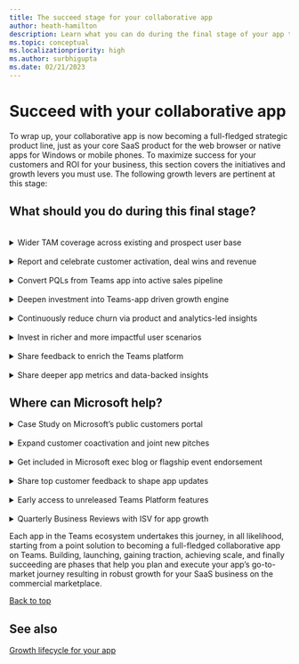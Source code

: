 ```yaml
---
title: The succeed stage for your collaborative app
author: heath-hamilton
description: Learn what you can do during the final stage of your app to grow your app.
ms.topic: conceptual
ms.localizationpriority: high
ms.author: surbhigupta
ms.date: 02/21/2023
---
```

# Succeed with your collaborative app

To wrap up, your collaborative app is now becoming a full-fledged strategic product line, just as your core SaaS product for the web browser or native apps for Windows or mobile phones. To maximize success for your customers and ROI for your business, this section covers the initiatives and growth levers you must use. The following growth levers are pertinent at this stage:

## What should you do during this final stage?

<br>
<details>
<summary>Wider TAM coverage across existing and prospect user base</summary>

Continue to increase the usage of your collaborative app on Teams through existing customer activation. You can continue new customer acquisition via the Teams marketplace or through sales-led customer deal wins leading with your collaborative app.

To plan and support the rollout of your Teams app in your customers’ organizations, follow the guidance, resources, and best practices available [here](../../../../../promote-app-adoption.md).

</details>
<br>
<details>
<summary>Report and celebrate customer activation, deal wins and revenue</summary>

Share notable customer wins, customer success stories, and resulting revenue from user acquisition or deal wins attributed to your Teams app with the Microsoft field, account, or engineering representatives. Microsoft can selectively drive executive visibility for your app and explore any possible GTM or marketing-drive acceleration for your app.

</details>
<br>
<details>
<summary>Convert PQLs from Teams app into active sales pipeline</summary>

A core product-led growth initiative is capturing Teams marketplace trials, trials sign-ups coming from your Teams app or freemium users into potential leads to be converted into paying customers. Remember to monitor the usage patterns, user retention, and product value experienced by the trial or freemium users. Use them to determine the customers that can be converted through sales, customer success, or direct product interventions (for example, upsell, upgrade prompts).

</details>
<br>
<details>
<summary>Deepen investment into Teams-app driven growth engine</summary>

This stage is ripe to further sales, customer success, and product-led initiatives to grow your SaaS business leading with the Teams collaborative app product line you’ve built. Consider making further investments into your sales, customer success, marketing and product teams who are responsible for the Teams app so that you can win more customer deals, collaborate with Microsoft on GTM and realize net new economic value through purchases and renewals on the commercial marketplace.

</details>
<br>
<details>
<summary>Continuously reduce churn via product and analytics-led insights</summary>

Retaining users by providing them with a sticky experience is key to growing your Teams app and realizing economic value from your product and GTM investments. Ensure that you’ve [implemented robust and granular analytics](../../../../design/overview-analytics.md) for your Teams app. It should serve your need to measure when and which users have churned or are likely to churn from your app. You can them re-engage and retarget them via outreach channels within or outside your app.

</details>
<br>
<details>
<summary>Invest in richer and more impactful user scenarios</summary>

Innovation, grounded in customer needs, is the key to sustainably grow and succeed with your app on Teams.

Ensure that you monitor reviews for your app on the marketplace, user feedback coming from in-product surveys, and user behavior insights. You must also monitor app engagement analytics you’ve implemented in your app. Also, monitor customer inputs relayed by your Microsoft field, account, or engineering representatives. It helps you to continue investing in new scenarios and enhanced user experience for your collaborative app.

Keep an eye on your competitors and other leading SaaS apps in your segment to continuously learn from the market and evolve your app’s strategy and roadmap. Since Teams marketplace is public, your product team can at the minimum use the [Microsoft 365 developer sandbox](https://developer.microsoft.com/microsoft-365/dev-program) to experience other apps.

Strategic developers, who are part of the invite-only Teams engineering’s build-with partner program, can get early access to new and latest cutting-edge collaborative features on Teams app platform. It's an opportunity for you to deliver unparalleled value to customers and use global GTM and marketing moments, being an early adopter to showcase new innovation on Teams. However you can always discover and use Microsoft Teams platform features that are in [public developer preview](../../../../../whats-new.md?pivots=dev-preview).

</details>
<br>
<details>
<summary>Share feedback to enrich the Teams platform</summary>

Microsoft Teams app platform is ever-evolving with newer features that provide even more opportunities for developers like you to deliver unique, differentiated, and collaborative scenarios of value to your customers. Use your Microsoft field, account, engineering representatives to share feedback or product ask on Teams platform. You can also post product feature suggestions publicly [here](../../../../../feedback.md#feature-request-and-general-help).

</details>
<br>
<details>
<summary>Share deeper app metrics and data-backed insights</summary>

Strategic developers, who are part of the invite-only Teams engineering’s build-with partner program, can share aggregate-level user engagement and behavioral insights with Microsoft PM and UX design team. This team can collaborate with you using their vast experience of working with app developers to share best practices of designing, developing, and growing apps on Teams. You can get expert guidance on feature enhancements, hypotheses-driven growth experimentation, and roadmap planning for your Teams collaborative app.

</details>

## Where can Microsoft help?

<details>
<summary>Case Study on Microsoft’s public customers portal</summary>

Impactful case studies of how investing in a collaborative app resulted in growth for your SaaS business and how customers using your app got impacted can be published on the following customer-facing sites: [Microsoft 365 ISV Benefits Program Success Stories](https://cloudpartners.transform.microsoft.com/practices/modernworkisv?tab=success-stories) and [Customer Stories](https://customers.microsoft.com/en-us/home?sq=&ff=&p=0) on Microsoft.com. Connect with your Teams engineering representatives or the [ISV Marketplace Success Rewards Program team](mailto:rewards@microsoft.com) to check eligibility, seek guidance, and execute this motion.

</details>
<br>
<details>
<summary>Expand customer coactivation and joint new pitches</summary>

Microsoft will evaluate coactivation opportunities in large customer accounts based on customer interest, adoption opportunity (sold seat size in customer account), and so on, among other criteria. Get in touch with your Microsoft field, account, or engineering representatives to discuss potential joint customer pitches in large customer accounts.
</details>
<br>
<details>
<summary>Get included in Microsoft exec blog or flagship event endorsement</summary>

Get the power of the Microsoft executive team behind your next leadership blog or event. Review your plans for blogs or events in which you'll be participating. Develop ideas on how a Microsoft executive can help to promote your commercial marketplace offer in a blog or at an event. Reach out to the [ISV Marketplace Success Rewards Program team](mailto:rewards@microsoft.com) to request Microsoft executive endorsement. If eligible, the team will work with you to find a Microsoft executive (Director level or higher) to help endorse your Teams collaborative app available on the marketplace.

</details>
<br>
<details>
<summary>Share top customer feedback to shape app updates</summary>

Strategic developers, who are part of the invite-only Teams engineering’s build-with partner program, can learn from Microsoft PM and UX design team about incoming feedback from customers. You must specifically learn about your collaborative app or feedback at large about the segment your app belongs to. Such feedback is great input to plan customer-grounded future roadmap to enhance your app.

</details>
<br>
<details>
<summary>Early access to unreleased Teams Platform features</summary>

Microsoft-offered public [Developer Preview for Teams](../../../../../resources/dev-preview/developer-preview-intro.md) is a public program for developers, which provides early access to unreleased features in Microsoft Teams. It allows you to explore and test upcoming features for potential inclusion in your Teams app and share feedback about the feature. While the program is open for all Teams developers, strategic developers, who are part of the invite-only Teams engineering’s build-with partner program, have a direct line to work together with Microsoft engineering to use these features in their apps.

</details>
<br>
<details>
<summary>Quarterly Business Reviews with ISV for app growth</summary>

Strategic developers, who are part of the invite-only Teams engineering’s build-with partner program, can benefit from a quarterly rhythm of business with participation from product, engineering, business development, and GTM leadership from Microsoft, and partner side. It helps to together take a stock of the app’s growth, resulting business outcomes and jointly agree on next wave of business impact milestones and partnership investments.

</details>

Each app in the Teams ecosystem undertakes this journey, in all likelihood, starting from a point solution to becoming a full-fledged collaborative app on Teams. Building, launching, gaining traction, achieving scale, and finally succeeding are phases that help you plan and execute your app’s go-to-market journey resulting in robust growth for your SaaS business on the commercial marketplace.

[Back to top](#succeed-with-your-collaborative-app)

## See also

[Growth lifecycle for your app](app-growth-lifecycle.md)
